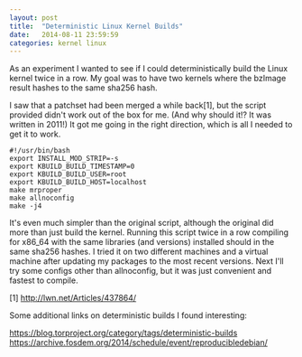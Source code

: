 ```yaml
---
layout: post
title:  "Deterministic Linux Kernel Builds"
date:   2014-08-11 23:59:59
categories: kernel linux
---
```


As an experiment I wanted to see if I could deterministically build the Linux
kernel twice in a row.  My goal was to have two kernels where the bzImage result
hashes to the same sha256 hash.

I saw that a patchset had been merged a while back[1], but the script provided
didn't work out of the box for me.  (And why should it!? It was written in 2011!)
It got me going in the right direction, which is all I needed to get it to work.


    #!/usr/bin/bash
    export INSTALL_MOD_STRIP=-s
    export KBUILD_BUILD_TIMESTAMP=0
    export KBUILD_BUILD_USER=root
    export KBUILD_BUILD_HOST=localhost
    make mrproper
    make allnoconfig
    make -j4

It's even much simpler than the original script, although the original did more
than just build the kernel.  Running this script twice in a row compiling for
x86\_64 with the same libraries (and versions) installed should in the same
sha256 hashes.  I tried it on two different machines and a virtual machine after
updating my packages to the most recent versions.  Next I'll try some configs
other than allnoconfig, but it was just convenient and fastest to compile.

[1] http://lwn.net/Articles/437864/

Some additional links on deterministic builds I found interesting:

https://blog.torproject.org/category/tags/deterministic-builds
https://archive.fosdem.org/2014/schedule/event/reproducibledebian/
